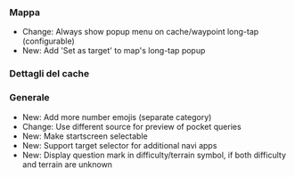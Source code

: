 ### Mappa
- Change: Always show popup menu on cache/waypoint long-tap (configurable)
- New: Add 'Set as target' to map's long-tap popup

### Dettagli del cache

### Generale
- New: Add more number emojis (separate category)
- Change: Use different source for preview of pocket queries
- New: Make startscreen selectable
- New: Support target selector for additional navi apps
- New: Display question mark in difficulty/terrain symbol, if both difficulty and terrain are unknown
